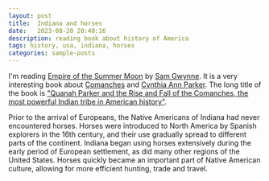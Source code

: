 ```yaml
---
layout: post
title:  Indiana and horses
date:   2023-08-20 20:40:16
description: reading book about history of America
tags: history, usa, indiana, horses
categories: sample-posts
---
```

I'm reading [Empire of the Summer Moon](https://www.amazon.de/-/en/S-C-Gwynne/dp/1416591060) by [Sam Gwynne](https://en.wikipedia.org/wiki/S._C._Gwynne). It is a very interesting book about [Comanches](https://en.wikipedia.org/wiki/Comanche) and [Cynthia Ann Parker](https://en.wikipedia.org/wiki/Cynthia_Ann_Parker). The long title of the book is ["Quanah Parker and the Rise and Fall of the Comanches, the most powerful Indian tribe in American history"](https://en.wikipedia.org/wiki/Special:BookSources/9781849018203).

Prior to the arrival of Europeans, the Native Americans of Indiana had never encountered horses. Horses were introduced to North America by Spanish explorers in the 16th century, and their use gradually spread to different parts of the continent. Indiana began using horses extensively during the early period of European settlement, as did many other regions of the United States. Horses quickly became an important part of Native American culture, allowing for more efficient hunting, trade and travel.
